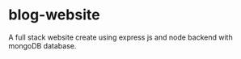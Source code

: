 # blog-website
A full stack website create using express js and node backend with mongoDB database.

